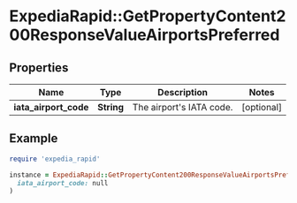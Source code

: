 # ExpediaRapid::GetPropertyContent200ResponseValueAirportsPreferred

## Properties

| Name | Type | Description | Notes |
| ---- | ---- | ----------- | ----- |
| **iata_airport_code** | **String** | The airport&#39;s IATA code. | [optional] |

## Example

```ruby
require 'expedia_rapid'

instance = ExpediaRapid::GetPropertyContent200ResponseValueAirportsPreferred.new(
  iata_airport_code: null
)
```

